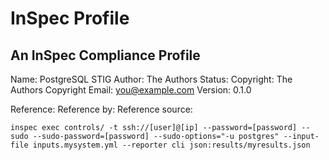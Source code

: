 # InSpec Profile
An InSpec Compliance Profile
---
Name: PostgreSQL STIG
Author: The Authors
Status: 
Copyright: The Authors
Copyright Email: you@example.com
Version: 0.1.0

Reference: 
Reference by: 
Reference source: 

`inspec exec controls/ -t ssh://[user]@[ip] --password=[password] --sudo --sudo-password=[password] --sudo-options="-u postgres" --input-file inputs.mysystem.yml --reporter cli json:results/myresults.json`

